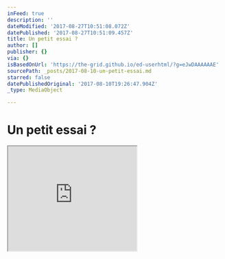 ```yaml
---
inFeed: true
description: ''
dateModified: '2017-08-27T10:51:08.072Z'
datePublished: '2017-08-27T10:51:09.457Z'
title: Un petit essai ?
author: []
publisher: {}
via: {}
isBasedOnUrl: 'https://the-grid.github.io/ed-userhtml/?g=eJwDAAAAAAE'
sourcePath: _posts/2017-08-10-un-petit-essai.md
starred: false
datePublishedOriginal: '2017-08-10T19:26:47.904Z'
_type: MediaObject

---
```

# **Un petit essai ?**

<iframe src="https://the-grid.github.io/ed-userhtml/?g=eJyVkMtOwzAQRff-CsubgpQmbaBNmpfUb0BiwaZynEli6tiWPWl5iH8nNEDFkuXcmbn3zBRK6iN1oErm8VWB7wGQ0d5BW7Ie0fosirj3gH4pGh2-ya4DEwozRKd46ZHXCqIf0XtGo4oUXjhpkXon_u3x7FlVRLPBr1N14o7OAwduLS2phjN9ugh7K8PHONxbq6TgKI2-eUdzBJ0xt95AkyTtLmm2Il1v4uS-TeodpGnM63RTs4CeoXYoDh4d8EHqLqPoRvi4za8MpGjkiV6eU7KzbLDP7uKVfcl7kF2PWZx-Fa0yHDNtNOQDd53UGR_R5Gy6YQZ3IIxrwBHsYYBy8WC5gEVAydyYsmdvGqdpcBW_Q2i83gaEK2XOo52imoy2XHkIiDat4r6fwQOCcgAlBzmtrFcB8XIYFUeY26SipIj-8kyA0XRg9Qk8orPG" height="244" style=""></iframe>